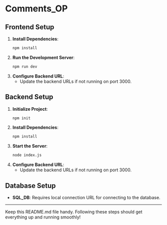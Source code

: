 # Comments_OP

## Frontend Setup
1. **Install Dependencies**:
    ```sh
    npm install
    ```
2. **Run the Development Server**:
    ```sh
    npm run dev
    ```
3. **Configure Backend URL**:
    - Update the backend URLs if not running on port 3000.

## Backend Setup
1. **Initialize Project**:
    ```sh
    npm init
    ```
2. **Install Dependencies**:
    ```sh
    npm install
    ```
3. **Start the Server**:
    ```sh
    node index.js
    ```
4. **Configure Backend URL**:
    - Update the backend URLs if not running on port 3000.

## Database Setup
- **SQL_DB**: Requires local connection URL for connecting to the database.

---

Keep this README.md file handy. Following these steps should get everything up and running smoothly!
